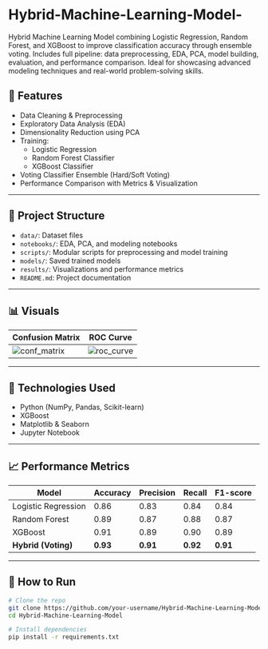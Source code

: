 # Hybrid-Machine-Learning-Model-
Hybrid Machine Learning Model combining Logistic Regression, Random Forest, and XGBoost to improve classification accuracy through ensemble voting. Includes full pipeline: data preprocessing, EDA, PCA, model building, evaluation, and performance comparison. Ideal for showcasing advanced modeling techniques and real-world problem-solving skills.







## 🚀 Features

- Data Cleaning & Preprocessing
- Exploratory Data Analysis (EDA)
- Dimensionality Reduction using PCA
- Training:
  - Logistic Regression
  - Random Forest Classifier
  - XGBoost Classifier
- Voting Classifier Ensemble (Hard/Soft Voting)
- Performance Comparison with Metrics & Visualization

---

## 📂 Project Structure

- `data/`: Dataset files
- `notebooks/`: EDA, PCA, and modeling notebooks
- `scripts/`: Modular scripts for preprocessing and model training
- `models/`: Saved trained models
- `results/`: Visualizations and performance metrics
- `README.md`: Project documentation

---

## 📊 Visuals

| Confusion Matrix | ROC Curve |
|------------------|-----------|
| ![conf_matrix](results/confusion_matrices.png) | ![roc_curve](results/roc_curves.png) |

---

## 🧪 Technologies Used

- Python (NumPy, Pandas, Scikit-learn)
- XGBoost
- Matplotlib & Seaborn
- Jupyter Notebook

---

## 📈 Performance Metrics

| Model               | Accuracy | Precision | Recall | F1-score |
|--------------------|----------|-----------|--------|----------|
| Logistic Regression| 0.86     | 0.83      | 0.84   | 0.84     |
| Random Forest       | 0.89     | 0.87      | 0.88   | 0.87     |
| XGBoost             | 0.91     | 0.89      | 0.90   | 0.89     |
| **Hybrid (Voting)** | **0.93** | **0.91**  | **0.92**| **0.91** |

---

## 📌 How to Run

```bash
# Clone the repo
git clone https://github.com/your-username/Hybrid-Machine-Learning-Model.git
cd Hybrid-Machine-Learning-Model

# Install dependencies
pip install -r requirements.txt







